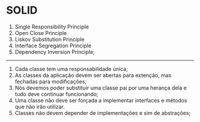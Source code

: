 # SOLID

1. Single Responsibility Principle
2. Open Close Principle
3. Liskov Substitution Principle
4. Interface Segregation Principle
5. Dependency Inversion Principle;

---

1. Cada classe tem uma responsabilidade única;
2. As classes da aplicação devem ser abertas para extenção, mas fechadas para modificações;
3. Nós devemos poder substituir uma classe pai por uma herança dela e tudo deve continuar funcionando;
4. Uma classe não deve ser forçada a implementar interfaces e métodos que não irão utilizar.
5. Classes não devem depender de implementações e sim de abstrações;
